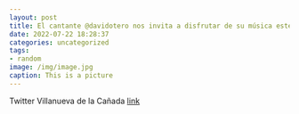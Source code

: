 ```yaml
---
layout: post
title: El cantante @davidotero nos invita a disfrutar de su música este sábado, 23 de julio, a partir de las 2400 horas en el Recinto ...
date: 2022-07-22 18:28:37
categories: uncategorized
tags:
- random
image: /img/image.jpg
caption: This is a picture
---
```

Twitter Villanueva de la Cañada [link](https://twitter.com/AytoVDLCanada/status/1550441461241503746)
